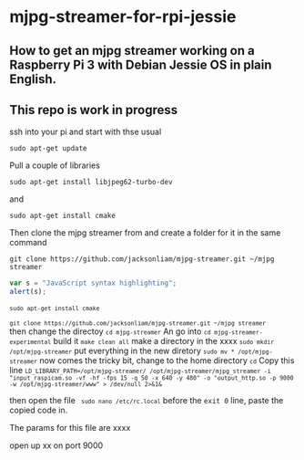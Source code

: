# mjpg-streamer-for-rpi-jessie
## How to get an mjpg streamer working on a Raspberry Pi 3 with Debian Jessie OS in plain English. 

## This repo is work in progress 

ssh into your pi and start with thse usual
```
sudo apt-get update
```
Pull a couple of libraries

```
sudo apt-get install libjpeg62-turbo-dev
```
and
```
sudo apt-get install cmake
```
Then clone the mjpg streamer from <a href="https://github.com/jacksonliam/mjpg-streamer.git" title="jackson liam"></a> and create a folder for it in the same command
```
git clone https://github.com/jacksonliam/mjpg-streamer.git ~/mjpg streamer
```




```javascript
var s = "JavaScript syntax highlighting";
alert(s);
```





<code>```sudo apt-get install cmake```
</code>

<code>```git clone https://github.com/jacksonliam/mjpg-streamer.git ~/mjpg streamer```
</code>
then change the directoy
<code>```cd mjpg-streamer```</code>
An go into <code>```cd mjpg-streamer-experimental```</code>
build it
<code>```make clean all```</code>
make a directory in the xxxx
<code>```sudo mkdir /opt/mjpg-streamer```</code>
put everything in the new diretory <code>``` sudo mv * /opt/mjpg-streamer ```</code>
now comes the tricky bit, change to the home directory <code>``` cd ```</code>
Copy this line <code>``` LD_LIBRARY_PATH=/opt/mjpg-streamer/ /opt/mjpg-streamer/mjpg_streamer -i "input_raspicam.so -vf -hf -fps 15 -q 50 -x 640 -y 480" -o "output_http.so -p 9000 -w /opt/mjpg-streamer/www" > /dev/null 2>&1& ```</code>

then open the file <code>``` sudo nano /etc/rc.local```</code> before the ``` exit 0 ``` line, paste the copied code in.

The params for this file are xxxx

open up xx on port 9000